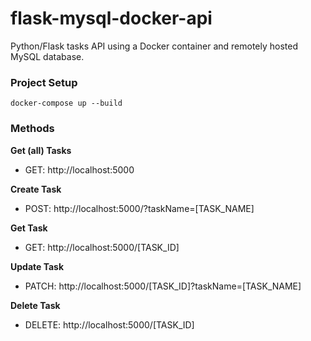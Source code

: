 # flask-mysql-docker-api
Python/Flask tasks API using a Docker container and remotely hosted MySQL database.

### Project Setup
```
docker-compose up --build
```

### Methods
**Get (all) Tasks**
- GET: http://localhost:5000

**Create Task**
- POST: http://localhost:5000/?taskName=[TASK_NAME]

**Get Task**
- GET: http://localhost:5000/[TASK_ID]

**Update Task**
- PATCH: http://localhost:5000/[TASK_ID]?taskName=[TASK_NAME]

**Delete Task**
- DELETE: http://localhost:5000/[TASK_ID]
